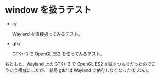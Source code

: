 # window を扱うテスト

- c/

  Wayland を直接扱ってみるテスト。

- gtk/

  GTK+-3 で OpenGL ES2 を使ってみるテスト。

もともと、Wayland 上の GTK+-3 で OpenGL ES2 を試すつもりだったのでこういう構成にしたが、
結局 gtk/ は Wayland に依存しなくなった(たぶん)。
